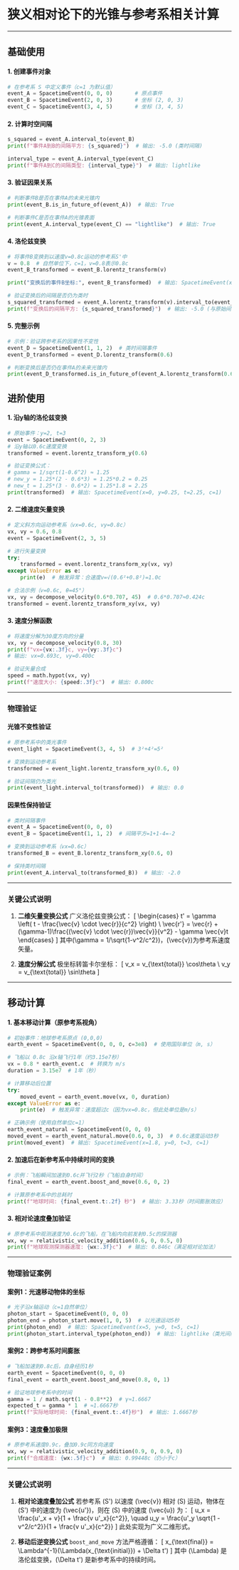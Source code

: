 # **狭义相对论下的光锥与参考系相关计算**

---

## **基础使用**

#### **1. 创建事件对象**
```python
# 在参考系 S 中定义事件（c=1 为默认值）
event_A = SpacetimeEvent(0, 0, 0)       # 原点事件
event_B = SpacetimeEvent(2, 0, 3)       # 坐标 (2, 0, 3)
event_C = SpacetimeEvent(3, 4, 5)       # 坐标 (3, 4, 5)
```

#### **2. 计算时空间隔**
```python
s_squared = event_A.interval_to(event_B)
print(f"事件A到B的间隔平方: {s_squared}")  # 输出: -5.0 (类时间隔)

interval_type = event_A.interval_type(event_C)
print(f"事件A到C的间隔类型: {interval_type}")  # 输出: lightlike
```

#### **3. 验证因果关系**
```python
# 判断事件B是否在事件A的未来光锥内
print(event_B.is_in_future_of(event_A))  # 输出: True

# 判断事件C是否在事件A的光锥表面
print(event_A.interval_type(event_C) == "lightlike")  # 输出: True
```

#### **4. 洛伦兹变换**
```python
# 将事件B变换到以速度v=0.8c运动的参考系S'中
v = 0.8  # 自然单位下，c=1，v=0.8表示0.8c
event_B_transformed = event_B.lorentz_transform(v)

print("变换后的事件B坐标:", event_B_transformed)  # 输出: SpacetimeEvent(x=-0.666..., y=0, t=2.333..., c=1)

# 验证变换后的间隔是否仍为类时
s_squared_transformed = event_A.lorentz_transform(v).interval_to(event_B_transformed)
print(f"变换后的间隔平方: {s_squared_transformed}")  # 输出: -5.0 (与原始间隔一致)
```

#### **5. 完整示例**
```python
# 示例：验证跨参考系的因果性不变性
event_D = SpacetimeEvent(1, 1, 2)  # 类时间隔事件
event_D_transformed = event_D.lorentz_transform(0.6)

# 判断变换后是否仍在事件A的未来光锥内
print(event_D_transformed.is_in_future_of(event_A.lorentz_transform(0.6)))  # 输出: True
```

## **进阶使用**

#### **1. 沿y轴的洛伦兹变换**
```python
# 原始事件：y=2, t=3
event = SpacetimeEvent(0, 2, 3)
# 沿y轴以0.6c速度变换
transformed = event.lorentz_transform_y(0.6)

# 验证变换公式：
# gamma = 1/sqrt(1-0.6^2) ≈ 1.25
# new_y = 1.25*(2 - 0.6*3) = 1.25*0.2 = 0.25
# new_t = 1.25*(3 - 0.6*2) = 1.25*1.8 = 2.25
print(transformed)  # 输出: SpacetimeEvent(x=0, y=0.25, t=2.25, c=1)
```

#### **2. 二维速度矢量变换**
```python
# 定义斜方向运动参考系（vx=0.6c, vy=0.8c）
vx, vy = 0.6, 0.8
event = SpacetimeEvent(2, 3, 5)

# 进行矢量变换
try:
    transformed = event.lorentz_transform_xy(vx, vy)
except ValueError as e:
    print(e)  # 触发异常：合速度v=√(0.6²+0.8²)=1.0c

# 合法示例（v=0.6c, θ=45°）
vx, vy = decompose_velocity(0.6*0.707, 45)  # 0.6*0.707≈0.424c
transformed = event.lorentz_transform_xy(vx, vy)
```

#### **3. 速度分解函数**
```python
# 将速度分解为30度方向的分量
vx, vy = decompose_velocity(0.8, 30)
print(f"vx={vx:.3f}c, vy={vy:.3f}c")
# 输出: vx=0.693c, vy=0.400c

# 验证矢量合成
speed = math.hypot(vx, vy)
print(f"速度大小: {speed:.3f}c")  # 输出: 0.800c
```

---

### **物理验证**

#### **光锥不变性验证**
```python
# 原参考系中的类光事件
event_light = SpacetimeEvent(3, 4, 5)  # 3²+4²=5²

# 变换到运动参考系
transformed = event_light.lorentz_transform_xy(0.6, 0)

# 验证间隔仍为类光
print(event_light.interval_to(transformed))  # 输出: 0.0
```

#### **因果性保持验证**
```python
# 类时间隔事件
event_A = SpacetimeEvent(0, 0, 0)
event_B = SpacetimeEvent(1, 1, 2)  # 间隔平方=1+1-4=-2

# 变换到运动参考系（vx=0.6c）
transformed_B = event_B.lorentz_transform_xy(0.6, 0)

# 保持类时间隔
print(event_A.interval_to(transformed_B))  # 输出: -2.0
```

---

### **关键公式说明**
1. **二维矢量变换公式**
   广义洛伦兹变换公式：
   \[
   \begin{cases}
   t' = \gamma \left( t - \frac{\vec{v} \cdot \vec{r}}{c^2} \right) \\
   \vec{r'} = \vec{r} + (\gamma-1)\frac{(\vec{v} \cdot \vec{r})\vec{v}}{v^2} - \gamma \vec{v}t
   \end{cases}
   \]
   其中\(\gamma = 1/\sqrt{1-v^2/c^2}\)，\(\vec{v}\)为参考系速度矢量。

2. **速度分解公式**
   极坐标转笛卡尔坐标：
   \[
   v_x = v_{\text{total}} \cos\theta \\
   v_y = v_{\text{total}} \sin\theta
   \]

---

## **移动计算**

#### **1. 基本移动计算（原参考系视角）**
```python
# 初始事件：地球参考系原点 (0,0,0)
earth_event = SpacetimeEvent(0, 0, 0, c=3e8)  # 使用国际单位（m, s）

# 飞船以 0.8c 沿x轴飞行1年（约3.15e7秒）
vx = 0.8 * earth_event.c  # 转换为 m/s
duration = 3.15e7  # 1年（秒）

# 计算移动后位置
try:
    moved_event = earth_event.move(vx, 0, duration)
except ValueError as e:
    print(e)  # 触发异常：速度超过c（因为vx=0.8c，但此处单位是m/s）

# 正确示例（使用自然单位c=1）
earth_event_natural = SpacetimeEvent(0, 0, 0)
moved_event = earth_event_natural.move(0.6, 0, 3)  # 0.6c速度运动3秒
print(moved_event)  # 输出: SpacetimeEvent(x=1.8, y=0, t=3, c=1)
```

#### **2. 加速后在新参考系中持续时间的变换**
```python
# 示例：飞船瞬间加速到0.6c并飞行2秒（飞船自身时间）
final_event = earth_event.boost_and_move(0.6, 0, 2)

# 计算原参考系中的总耗时
print(f"地球时间: {final_event.t:.2f} 秒")  # 输出: 3.33秒（时间膨胀效应）
```

#### **3. 相对论速度叠加验证**
```python
# 原参考系中观测速度为0.6c的飞船，在飞船内向前发射0.5c的探测器
wx, wy = relativistic_velocity_addition(0.6, 0, 0.5, 0)
print(f"地球观测探测器速度: {wx:.3f}c")  # 输出: 0.846c（满足相对论加法）
```

---

### **物理验证案例**

#### **案例1：光速移动物体的坐标**
```python
# 光子沿x轴运动（c=1自然单位）
photon_start = SpacetimeEvent(0, 0, 0)
photon_end = photon_start.move(1, 0, 5)  # 以光速运动5秒
print(photon_end)  # 输出: SpacetimeEvent(x=5, y=0, t=5, c=1)
print(photon_start.interval_type(photon_end))  # 输出: lightlike（类光间隔）
```

#### **案例2：跨参考系时间膨胀**
```python
# 飞船加速到0.8c后，自身经历1秒
earth_event = SpacetimeEvent(0, 0, 0)
final_event = earth_event.boost_and_move(0.8, 0, 1)

# 验证地球参考系中的时间
gamma = 1 / math.sqrt(1 - 0.8**2)  # γ≈1.6667
expected_t = gamma * 1  # ≈1.6667秒
print(f"实际地球时间: {final_event.t:.4f}秒")  # 输出: 1.6667秒
```

#### **案例3：速度叠加极限**
```python
# 原参考系速度0.9c，叠加0.9c同方向速度
wx, wy = relativistic_velocity_addition(0.9, 0, 0.9, 0)
print(f"合成速度: {wx:.5f}c")  # 输出: 0.99448c（仍小于c）
```

---

### **关键公式说明**

1. **相对论速度叠加公式**
   若参考系 \(S'\) 以速度 \(\vec{v}\) 相对 \(S\) 运动，物体在 \(S'\) 中的速度为 \(\vec{u'}\)，则在 \(S\) 中的速度 \(\vec{u}\) 为：
   \[
   u_x = \frac{u'_x + v}{1 + \frac{v u'_x}{c^2}}, \quad
   u_y = \frac{u'_y \sqrt{1 - v^2/c^2}}{1 + \frac{v u'_x}{c^2}}
   \]
   此处实现为广义二维形式。

2. **移动后逆变换公式**
   `boost_and_move` 方法严格遵循：
   \[
   x_{\text{final}} = \Lambda^{-1}(\Lambda(x_{\text{initial}}) + \Delta t')
   \]
   其中 \(\Lambda\) 是洛伦兹变换，\(\Delta t'\) 是新参考系中的持续时间。
